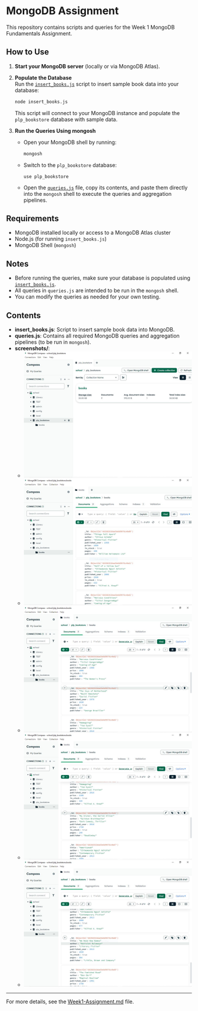 # MongoDB Assignment

This repository contains scripts and queries for the Week 1 MongoDB Fundamentals Assignment.

## How to Use

1. **Start your MongoDB server** (locally or via MongoDB Atlas).

2. **Populate the Database**  
   Run the [`insert_books.js`](insert_books.js) script to insert sample book data into your database:
   ```sh
   node insert_books.js
   ```
   This script will connect to your MongoDB instance and populate the `plp_bookstore` database with sample data.

3. **Run the Queries Using mongosh**  
   - Open your MongoDB shell by running:
     ```sh
     mongosh
     ```
   - Switch to the `plp_bookstore` database:
     ```
     use plp_bookstore
     ```
   - Open the [`queries.js`](queries.js) file, copy its contents, and paste them directly into the `mongosh` shell to execute the queries and aggregation pipelines.

## Requirements

- MongoDB installed locally or access to a MongoDB Atlas cluster
- Node.js (for running `insert_books.js`)
- MongoDB Shell (`mongosh`)

## Notes

- Before running the queries, make sure your database is populated using [`insert_books.js`](insert_books.js).
- All queries in `queries.js` are intended to be run in the `mongosh` shell.
- You can modify the queries as needed for your own testing.

## Contents

- **insert_books.js**: Script to insert sample book data into MongoDB.
- **queries.js**: Contains all required MongoDB queries and aggregation pipelines (to be run in `mongosh`).
- **screenshots/**:  
  - ![MongoDB Home](screenshots/MongoDBHome.JPG)
  - ![Books Collection](screenshots/MongoDBBooks.JPG)
  - ![Books Collection 2](screenshots/MongoDBBooks2.JPG)
  - ![Books Collection 3](screenshots/MongoDBBooks3.JPG)
  - ![Books Collection 4](screenshots/MongoDBBooks4.JPG)

---

For more details, see the [Week1-Assignment.md](Week1-Assignment.md) file.